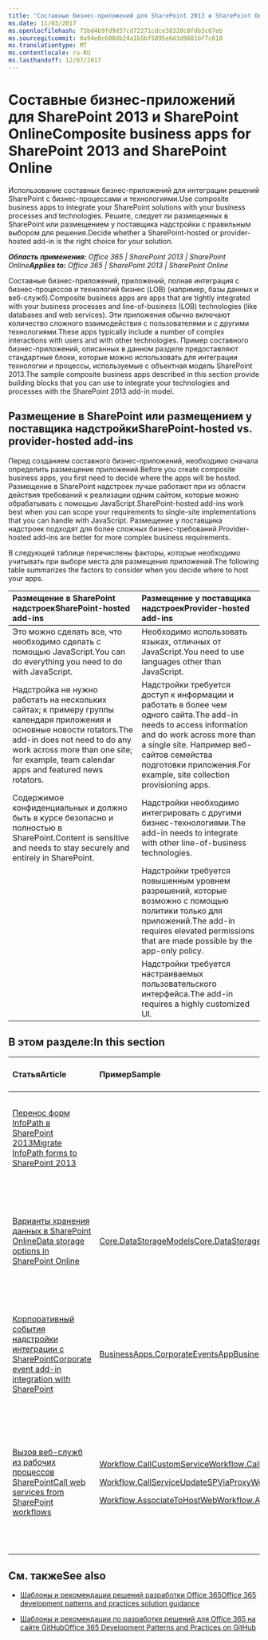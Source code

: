 ```yaml
---
title: "Составные бизнес-приложений для SharePoint 2013 и SharePoint Online"
ms.date: 11/03/2017
ms.openlocfilehash: 73bd4b9fd9d37cd72271cdce38320c8fdb3c67eb
ms.sourcegitcommit: 0a94e0c600db24a1b5bf5895e6d3d9681bf7c810
ms.translationtype: MT
ms.contentlocale: ru-RU
ms.lasthandoff: 12/07/2017
---
```

# <a name="composite-business-apps-for-sharepoint-2013-and-sharepoint-online"></a><span data-ttu-id="19eb1-102">Составные бизнес-приложений для SharePoint 2013 и SharePoint Online</span><span class="sxs-lookup"><span data-stu-id="19eb1-102">Composite business apps for SharePoint 2013 and SharePoint Online</span></span>

<span data-ttu-id="19eb1-103">Использование составных бизнес-приложений для интеграции решений SharePoint с бизнес-процессами и технологиями.</span><span class="sxs-lookup"><span data-stu-id="19eb1-103">Use composite business apps to integrate your SharePoint solutions with your business processes and technologies.</span></span> <span data-ttu-id="19eb1-104">Решите, следует ли размещенных в SharePoint или размещением у поставщика надстройки с правильным выбором для решения.</span><span class="sxs-lookup"><span data-stu-id="19eb1-104">Decide whether a SharePoint-hosted or provider-hosted add-in is the right choice for your solution.</span></span>

<span data-ttu-id="19eb1-105">_**Область применения:** Office 365 | SharePoint 2013 | SharePoint Online_</span><span class="sxs-lookup"><span data-stu-id="19eb1-105">_**Applies to:** Office 365 | SharePoint 2013 | SharePoint Online_</span></span>

<span data-ttu-id="19eb1-106">Составные бизнес-приложений, приложений, полная интеграция с бизнес-процессов и технологий бизнес (LOB) (например, базы данных и веб-служб).</span><span class="sxs-lookup"><span data-stu-id="19eb1-106">Composite business apps are apps that are tightly integrated with your business processes and line-of-business (LOB) technologies (like databases and web services).</span></span> <span data-ttu-id="19eb1-107">Эти приложения обычно включают количество сложного взаимодействия с пользователями и с другими технологиями.</span><span class="sxs-lookup"><span data-stu-id="19eb1-107">These apps typically include a number of complex interactions with users and with other technologies.</span></span>
<span data-ttu-id="19eb1-108">Пример составного бизнес-приложений, описанных в данном разделе предоставляют стандартные блоки, которые можно использовать для интеграции технологии и процессы, используемые с объектная модель SharePoint 2013.</span><span class="sxs-lookup"><span data-stu-id="19eb1-108">The sample composite business apps described in this section provide building blocks that you can use to integrate your technologies and processes with the SharePoint 2013 add-in model.</span></span>

## <a name="sharepoint-hosted-vs-provider-hosted-add-ins"></a><span data-ttu-id="19eb1-109">Размещение в SharePoint или размещением у поставщика надстройки</span><span class="sxs-lookup"><span data-stu-id="19eb1-109">SharePoint-hosted vs. provider-hosted add-ins</span></span>
<span data-ttu-id="19eb1-110"><a name="sectionSection0"> </a></span><span class="sxs-lookup"><span data-stu-id="19eb1-110"></span></span>

<span data-ttu-id="19eb1-111">Перед созданием составного бизнес-приложений, необходимо сначала определить размещение приложений.</span><span class="sxs-lookup"><span data-stu-id="19eb1-111">Before you create composite business apps, you first need to decide where the apps will be hosted.</span></span> <span data-ttu-id="19eb1-112">Размещение в SharePoint надстроек лучше работают при из области действия требований к реализации одним сайтом, которые можно обрабатывать с помощью JavaScript.</span><span class="sxs-lookup"><span data-stu-id="19eb1-112">SharePoint-hosted add-ins work best when you can scope your requirements to single-site implementations that you can handle with JavaScript.</span></span> <span data-ttu-id="19eb1-113">Размещение у поставщика надстроек подходят для более сложных бизнес-требований.</span><span class="sxs-lookup"><span data-stu-id="19eb1-113">Provider-hosted add-ins are better for more complex business requirements.</span></span>

<span data-ttu-id="19eb1-114">В следующей таблице перечислены факторы, которые необходимо учитывать при выборе места для размещения приложений.</span><span class="sxs-lookup"><span data-stu-id="19eb1-114">The following table summarizes the factors to consider when you decide where to host your apps.</span></span>

|<span data-ttu-id="19eb1-115">**Размещение в SharePoint надстроек**</span><span class="sxs-lookup"><span data-stu-id="19eb1-115">**SharePoint-hosted add-ins**</span></span>|<span data-ttu-id="19eb1-116">**Размещение у поставщика надстроек**</span><span class="sxs-lookup"><span data-stu-id="19eb1-116">**Provider-hosted add-ins**</span></span>|
|:-----|:-----|
|<span data-ttu-id="19eb1-117">Это можно сделать все, что необходимо сделать с помощью JavaScript.</span><span class="sxs-lookup"><span data-stu-id="19eb1-117">You can do everything you need to do with JavaScript.</span></span>|<span data-ttu-id="19eb1-118">Необходимо использовать языках, отличных от JavaScript.</span><span class="sxs-lookup"><span data-stu-id="19eb1-118">You need to use languages other than JavaScript.</span></span>|
|<span data-ttu-id="19eb1-119">Надстройка не нужно работать на нескольких сайтах; к примеру группы календаря приложения и основные новости rotators.</span><span class="sxs-lookup"><span data-stu-id="19eb1-119">The add-in does not need to do any work across more than one site; for example, team calendar apps and featured news rotators.</span></span>|<span data-ttu-id="19eb1-120">Надстройки требуется доступ к информации и работать в более чем одного сайта.</span><span class="sxs-lookup"><span data-stu-id="19eb1-120">The add-in needs to access information and do work across more than a single site.</span></span> <span data-ttu-id="19eb1-121">Например веб-сайтов семейства подготовки приложения.</span><span class="sxs-lookup"><span data-stu-id="19eb1-121">For example, site collection provisioning apps.</span></span>|
|<span data-ttu-id="19eb1-122">Содержимое конфиденциальных и должно быть в курсе безопасно и полностью в SharePoint.</span><span class="sxs-lookup"><span data-stu-id="19eb1-122">Content is sensitive and needs to stay securely and entirely in SharePoint.</span></span>|<span data-ttu-id="19eb1-123">Надстройки необходимо интегрировать с другими бизнес-технологиями.</span><span class="sxs-lookup"><span data-stu-id="19eb1-123">The add-in needs to integrate with other line-of-business technologies.</span></span>|
||<span data-ttu-id="19eb1-124">Надстройки требуется повышенным уровнем разрешений, которые возможно с помощью политики только для приложений.</span><span class="sxs-lookup"><span data-stu-id="19eb1-124">The add-in requires elevated permissions that are made possible by the app-only policy.</span></span>|
||<span data-ttu-id="19eb1-125">Надстройки требуется настраиваемых пользовательского интерфейса.</span><span class="sxs-lookup"><span data-stu-id="19eb1-125">The add-in requires a highly customized UI.</span></span>|

## <a name="in-this-section"></a><span data-ttu-id="19eb1-126">В этом разделе:</span><span class="sxs-lookup"><span data-stu-id="19eb1-126">In this section</span></span>
<span data-ttu-id="19eb1-127"><a name="sectionSection1"> </a></span><span class="sxs-lookup"><span data-stu-id="19eb1-127"></span></span>

|<span data-ttu-id="19eb1-128">**Статья**</span><span class="sxs-lookup"><span data-stu-id="19eb1-128">**Article**</span></span>|<span data-ttu-id="19eb1-129">**Пример**</span><span class="sxs-lookup"><span data-stu-id="19eb1-129">**Sample**</span></span>|<span data-ttu-id="19eb1-130">**Показано, как для...**</span><span class="sxs-lookup"><span data-stu-id="19eb1-130">**Shows you how to...**</span></span>|
|:-----|:-----|:-----|
|[<span data-ttu-id="19eb1-131">Перенос форм InfoPath в SharePoint 2013</span><span class="sxs-lookup"><span data-stu-id="19eb1-131">Migrate InfoPath forms to SharePoint 2013</span></span>](Migrate-InfoPath-forms-to-SharePoint.md) ||<span data-ttu-id="19eb1-132">Перенос форм InfoPath 2013 для других поддерживаемых технологий.</span><span class="sxs-lookup"><span data-stu-id="19eb1-132">Migrate your InfoPath 2013 forms to other supported technologies.</span></span>|
|[<span data-ttu-id="19eb1-133">Варианты хранения данных в SharePoint Online</span><span class="sxs-lookup"><span data-stu-id="19eb1-133">Data storage options in SharePoint Online</span></span>](Data-storage-options-in-SharePoint-Online.md) |[<span data-ttu-id="19eb1-134">Core.DataStorageModels</span><span class="sxs-lookup"><span data-stu-id="19eb1-134">Core.DataStorageModels</span></span>](https://github.com/SharePoint/PnP/tree/master/Samples/Core.DataStorageModels) |<span data-ttu-id="19eb1-135">Использование различных типов моделей хранилища для хранения данных SharePoint Online.</span><span class="sxs-lookup"><span data-stu-id="19eb1-135">Use different types of storage models to store your SharePoint Online data.</span></span>|
|[<span data-ttu-id="19eb1-136">Корпоративный события надстройки интеграции с SharePoint</span><span class="sxs-lookup"><span data-stu-id="19eb1-136">Corporate event add-in integration with SharePoint</span></span>](Corporate-app-event-registration-with-SharePoint.md)|[<span data-ttu-id="19eb1-137">BusinessApps.CorporateEventsApp</span><span class="sxs-lookup"><span data-stu-id="19eb1-137">BusinessApps.CorporateEventsApp</span></span>](https://github.com/SharePoint/PnP/tree/master/Solutions/BusinessApps.CorporateEventsApp)|<span data-ttu-id="19eb1-138">Используйте размещение у поставщика в надстройке для реализации сложных бизнес-задач.</span><span class="sxs-lookup"><span data-stu-id="19eb1-138">Use a provider-hosted add-in to implement complex business tasks.</span></span>|
|[<span data-ttu-id="19eb1-139">Вызов веб-служб из рабочих процессов SharePoint</span><span class="sxs-lookup"><span data-stu-id="19eb1-139">Call web services from SharePoint workflows</span></span>](Call-web-services-from-SharePoint-workflows.md)|<p>[<span data-ttu-id="19eb1-140">Workflow.CallCustomService</span><span class="sxs-lookup"><span data-stu-id="19eb1-140">Workflow.CallCustomService</span></span>](https://github.com/SharePoint/PnP/tree/master/Samples/Workflow.CallCustomService)</p><p>[<span data-ttu-id="19eb1-141">Workflow.CallServiceUpdateSPViaProxy</span><span class="sxs-lookup"><span data-stu-id="19eb1-141">Workflow.CallServiceUpdateSPViaProxy</span></span>](https://github.com/SharePoint/PnP/tree/master/Samples/Workflow.CallServiceUpdateSPViaProxy)</p><p>[<span data-ttu-id="19eb1-142">Workflow.AssociateToHostWeb</span><span class="sxs-lookup"><span data-stu-id="19eb1-142">Workflow.AssociateToHostWeb</span></span>](https://github.com/SharePoint/PnP/tree/master/Samples/Workflow.AssociateToHostWeb)</p>|<span data-ttu-id="19eb1-143">Используйте автоматически размещаемых приложениях для вызова удаленной веб-служб, которые содержат бизнес-данных.</span><span class="sxs-lookup"><span data-stu-id="19eb1-143">Use provider-hosted apps to call remote web services that contain business data.</span></span>|

## <a name="see-also"></a><span data-ttu-id="19eb1-144">См. также</span><span class="sxs-lookup"><span data-stu-id="19eb1-144">See also</span></span>
<span data-ttu-id="19eb1-145"><a name="bk_addresources"> </a></span><span class="sxs-lookup"><span data-stu-id="19eb1-145"></span></span>

-  [<span data-ttu-id="19eb1-146">Шаблоны и рекомендации решений разработки Office 365</span><span class="sxs-lookup"><span data-stu-id="19eb1-146">Office 365 development patterns and practices solution guidance</span></span>](Office-365-development-patterns-and-practices-solution-guidance.md)
    
-  [<span data-ttu-id="19eb1-147">Шаблоны и рекомендации по разработке решений для Office 365 на сайте GitHub</span><span class="sxs-lookup"><span data-stu-id="19eb1-147">Office 365 Development Patterns and Practices on GitHub</span></span>](https://github.com/SharePoint/PnP)
